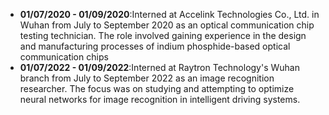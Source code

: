 - <strong>01/07/2020 - 01/09/2020</strong>:Interned at Accelink Technologies Co., Ltd. in Wuhan from July to September 2020 as an optical communication chip testing technician. The role involved gaining experience in the design and manufacturing processes of indium phosphide-based optical communication chips
- <strong>01/07/2022 - 01/09/2022</strong>:Interned at Raytron Technology's Wuhan branch from July to September 2022 as an image recognition researcher. The focus was on studying and attempting to optimize neural networks for image recognition in intelligent driving systems.